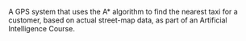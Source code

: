 A GPS system that uses the A* algorithm to find the nearest taxi for a customer, based on actual street-map data, as part of an Artificial Intelligence Course.
